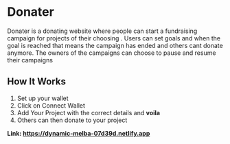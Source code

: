 # Donater  
Donater is a donating website where people can start a fundraising campaign for projects of their choosing . Users can set goals and when the goal is reached that means the campaign has ended and others cant donate anymore. The owners of the campaigns can choose to pause and resume their campaigns

## How It Works
1. Set up your wallet
2. Click on Connect Wallet
3. Add Your Project with the correct details and **voila**
4. Others can then donate to your project

**Link: https://dynamic-melba-07d39d.netlify.app**
